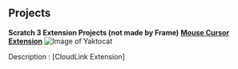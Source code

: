 ## Projects

**Scratch 3 Extension Projects (not made by Frame)**
**[Mouse Cursor Extension](https://github.com/Samq64/scratch-extensions)**
![Image of Yaktocat](https://octodex.github.com/images/yaktocat.png)

Description :
[CloudLink Extension]
